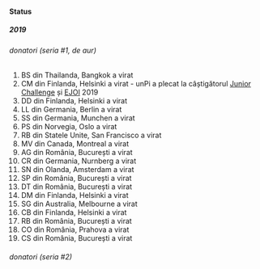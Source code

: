 #### Status

<script src="https://embed.github.com/view/geojson/cipy/unpi.web/master/ong/harta/ro.geojson?height=200&width=900"></script>

##### 2019

###### donatori (seria #1, _de aur_)

1. BS din Thailanda, Bangkok a virat
2. CM din Finlanda, Helsinki a virat - unPi a plecat la câștigătorul [Junior Challenge](https://infoarena.ro/blog/unpi) și [EJOI](https://www.ejoi2019.si/competition/results/) 2019
3. DD din Finlanda, Helsinki a virat
4. LL din Germania, Berlin a virat
5. SS din Germania, Munchen a virat
6. PS din Norvegia, Oslo a virat
7. RB din Statele Unite, San Francisco a virat
8. MV din Canada, Montreal a virat
9. AG din România, București a virat
10. CR din Germania, Nurnberg a virat
11. SN din Olanda, Amsterdam a virat
12. SP din România, București a virat
13. DT din România, București a virat
14. DM din Finlanda, Helsinki a virat
15. SG din Australia, Melbourne a virat
16. CB din Finlanda, Helsinki a virat
17. RB din România, București a virat
18. CO din România, Prahova a virat
19. CS din România, București a virat

###### donatori (seria #2)
